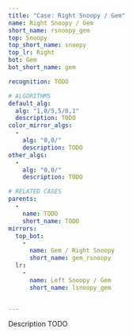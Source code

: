 ```yaml
---
title: "Case: Right Snoopy / Gem"
name: Right Snoopy / Gem
short_name: rsnoopy_gem
top: Snoopy
top_short_name: snoopy
top_lr: Right
bot: Gem
bot_short_name: gem

recognition: TODO

# ALGORITHMS
default_alg:
  alg: "1,0/5,5/0,1"
  description: TODO
color_mirror_algs:
  -
    alg: "0,0/"
    description: TODO
other_algs:
  -
    alg: "0,0/"
    description: TODO

# RELATED CASES
parents:
  -
    name: TODO
    short_name: TODO
mirrors:
  top_bot:
    -
      name: Gem / Right Snoopy
      short_name: gem_rsnoopy
  lr:
    -
      name: Left Snoopy / Gem
      short_name: lsnoopy_gem


---
```


Description TODO

